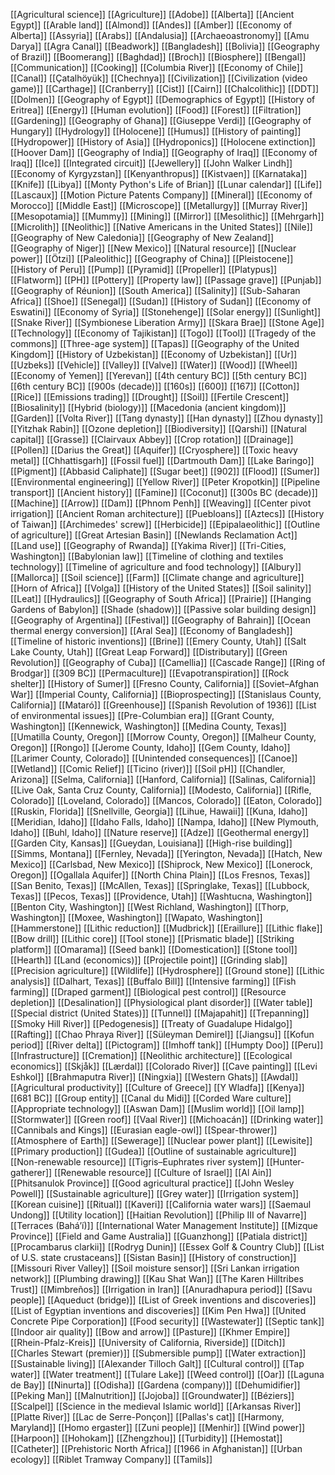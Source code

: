 [[Agricultural science]]
[[Agriculture]]
[[Adobe]]
[[Alberta]]
[[Ancient Egypt]]
[[Arable land]]
[[Almond]]
[[Andes]]
[[Amber]]
[[Economy of Alberta]]
[[Assyria]]
[[Arabs]]
[[Andalusia]]
[[Archaeoastronomy]]
[[Amu Darya]]
[[Agra Canal]]
[[Beadwork]]
[[Bangladesh]]
[[Bolivia]]
[[Geography of Brazil]]
[[Boomerang]]
[[Baghdad]]
[[Broch]]
[[Biosphere]]
[[Bengal]]
[[Communication]]
[[Cooking]]
[[Columbia River]]
[[Economy of Chile]]
[[Canal]]
[[Çatalhöyük]]
[[Chechnya]]
[[Civilization]]
[[Civilization (video game)]]
[[Carthage]]
[[Cranberry]]
[[Cist]]
[[Cairn]]
[[Chalcolithic]]
[[DDT]]
[[Dolmen]]
[[Geography of Egypt]]
[[Demographics of Egypt]]
[[History of Eritrea]]
[[Energy]]
[[Human evolution]]
[[Food]]
[[Forest]]
[[Filtration]]
[[Gardening]]
[[Geography of Ghana]]
[[Giuseppe Verdi]]
[[Geography of Hungary]]
[[Hydrology]]
[[Holocene]]
[[Humus]]
[[History of painting]]
[[Hydropower]]
[[History of Asia]]
[[Hydroponics]]
[[Holocene extinction]]
[[Hoover Dam]]
[[Geography of India]]
[[Geography of Iraq]]
[[Economy of Iraq]]
[[Ice]]
[[Integrated circuit]]
[[Jewellery]]
[[John Walker Lindh]]
[[Economy of Kyrgyzstan]]
[[Kenyanthropus]]
[[Kistvaen]]
[[Karnataka]]
[[Knife]]
[[Libya]]
[[Monty Python's Life of Brian]]
[[Lunar calendar]]
[[Life]]
[[Lascaux]]
[[Motion Picture Patents Company]]
[[Mineral]]
[[Economy of Morocco]]
[[Middle East]]
[[Microscope]]
[[Metallurgy]]
[[Murray River]]
[[Mesopotamia]]
[[Mummy]]
[[Mining]]
[[Mirror]]
[[Mesolithic]]
[[Mehrgarh]]
[[Microlith]]
[[Neolithic]]
[[Native Americans in the United States]]
[[Nile]]
[[Geography of New Caledonia]]
[[Geography of New Zealand]]
[[Geography of Niger]]
[[New Mexico]]
[[Natural resource]]
[[Nuclear power]]
[[Ötzi]]
[[Paleolithic]]
[[Geography of China]]
[[Pleistocene]]
[[History of Peru]]
[[Pump]]
[[Pyramid]]
[[Propeller]]
[[Platypus]]
[[Flatworm]]
[[PH]]
[[Pottery]]
[[Property law]]
[[Passage grave]]
[[Punjab]]
[[Geography of Réunion]]
[[South America]]
[[Salinity]]
[[Sub-Saharan Africa]]
[[Shoe]]
[[Senegal]]
[[Sudan]]
[[History of Sudan]]
[[Economy of Eswatini]]
[[Economy of Syria]]
[[Stonehenge]]
[[Solar energy]]
[[Sunlight]]
[[Snake River]]
[[Symbionese Liberation Army]]
[[Skara Brae]]
[[Stone Age]]
[[Technology]]
[[Economy of Tajikistan]]
[[Togo]]
[[Tool]]
[[Tragedy of the commons]]
[[Three-age system]]
[[Tapas]]
[[Geography of the United Kingdom]]
[[History of Uzbekistan]]
[[Economy of Uzbekistan]]
[[Ur]]
[[Uzbeks]]
[[Vehicle]]
[[Valley]]
[[Valve]]
[[Water]]
[[Wood]]
[[Wheel]]
[[Economy of Yemen]]
[[Yerevan]]
[[4th century BC]]
[[5th century BC]]
[[6th century BC]]
[[900s (decade)]]
[[160s]]
[[600]]
[[167]]
[[Cotton]]
[[Rice]]
[[Emissions trading]]
[[Drought]]
[[Soil]]
[[Fertile Crescent]]
[[Biosalinity]]
[[Hybrid (biology)]]
[[Macedonia (ancient kingdom)]]
[[Garden]]
[[Volta River]]
[[Tang dynasty]]
[[Han dynasty]]
[[Zhou dynasty]]
[[Yitzhak Rabin]]
[[Ozone depletion]]
[[Biodiversity]]
[[Qarshi]]
[[Natural capital]]
[[Grasse]]
[[Clairvaux Abbey]]
[[Crop rotation]]
[[Drainage]]
[[Pollen]]
[[Darius the Great]]
[[Aquifer]]
[[Cryosphere]]
[[Toxic heavy metal]]
[[Chhattisgarh]]
[[Fossil fuel]]
[[Dartmouth Dam]]
[[Lake Baringo]]
[[Pigment]]
[[Abbasid Caliphate]]
[[Sugar beet]]
[[902]]
[[Flood]]
[[Sumer]]
[[Environmental engineering]]
[[Yellow River]]
[[Peter Kropotkin]]
[[Pipeline transport]]
[[Ancient history]]
[[Famine]]
[[Coconut]]
[[300s BC (decade)]]
[[Machine]]
[[Arrow]]
[[Dam]]
[[Phnom Penh]]
[[Weaving]]
[[Center pivot irrigation]]
[[Ancient Roman architecture]]
[[Puebloans]]
[[Aztecs]]
[[History of Taiwan]]
[[Archimedes' screw]]
[[Herbicide]]
[[Epipalaeolithic]]
[[Outline of agriculture]]
[[Great Artesian Basin]]
[[Newlands Reclamation Act]]
[[Land use]]
[[Geography of Rwanda]]
[[Yakima River]]
[[Tri-Cities, Washington]]
[[Babylonian law]]
[[Timeline of clothing and textiles technology]]
[[Timeline of agriculture and food technology]]
[[Albury]]
[[Mallorca]]
[[Soil science]]
[[Farm]]
[[Climate change and agriculture]]
[[Horn of Africa]]
[[Volga]]
[[History of the United States]]
[[Soil salinity]]
[[Leat]]
[[Hydraulics]]
[[Geography of South Africa]]
[[Prairie]]
[[Hanging Gardens of Babylon]]
[[Shade (shadow)]]
[[Passive solar building design]]
[[Geography of Argentina]]
[[Festival]]
[[Geography of Bahrain]]
[[Ocean thermal energy conversion]]
[[Aral Sea]]
[[Economy of Bangladesh]]
[[Timeline of historic inventions]]
[[Brine]]
[[Emery County, Utah]]
[[Salt Lake County, Utah]]
[[Great Leap Forward]]
[[Distributary]]
[[Green Revolution]]
[[Geography of Cuba]]
[[Camellia]]
[[Cascade Range]]
[[Ring of Brodgar]]
[[309 BC]]
[[Permaculture]]
[[Evapotranspiration]]
[[Rock shelter]]
[[History of Sumer]]
[[Fresno County, California]]
[[Soviet–Afghan War]]
[[Imperial County, California]]
[[Bioprospecting]]
[[Stanislaus County, California]]
[[Mataró]]
[[Greenhouse]]
[[Spanish Revolution of 1936]]
[[List of environmental issues]]
[[Pre-Columbian era]]
[[Grant County, Washington]]
[[Kennewick, Washington]]
[[Medina County, Texas]]
[[Umatilla County, Oregon]]
[[Morrow County, Oregon]]
[[Malheur County, Oregon]]
[[Rongo]]
[[Jerome County, Idaho]]
[[Gem County, Idaho]]
[[Larimer County, Colorado]]
[[Unintended consequences]]
[[Canoe]]
[[Wetland]]
[[Comic Relief]]
[[Ticino (river)]]
[[Soil pH]]
[[Chandler, Arizona]]
[[Selma, California]]
[[Hanford, California]]
[[Salinas, California]]
[[Live Oak, Santa Cruz County, California]]
[[Modesto, California]]
[[Rifle, Colorado]]
[[Loveland, Colorado]]
[[Mancos, Colorado]]
[[Eaton, Colorado]]
[[Ruskin, Florida]]
[[Snellville, Georgia]]
[[Lihue, Hawaii]]
[[Kuna, Idaho]]
[[Meridian, Idaho]]
[[Idaho Falls, Idaho]]
[[Nampa, Idaho]]
[[New Plymouth, Idaho]]
[[Buhl, Idaho]]
[[Nature reserve]]
[[Adze]]
[[Geothermal energy]]
[[Garden City, Kansas]]
[[Gueydan, Louisiana]]
[[High-rise building]]
[[Simms, Montana]]
[[Fernley, Nevada]]
[[Yerington, Nevada]]
[[Hatch, New Mexico]]
[[Carlsbad, New Mexico]]
[[Shiprock, New Mexico]]
[[Lonerock, Oregon]]
[[Ogallala Aquifer]]
[[North China Plain]]
[[Los Fresnos, Texas]]
[[San Benito, Texas]]
[[McAllen, Texas]]
[[Springlake, Texas]]
[[Lubbock, Texas]]
[[Pecos, Texas]]
[[Providence, Utah]]
[[Washtucna, Washington]]
[[Benton City, Washington]]
[[West Richland, Washington]]
[[Thorp, Washington]]
[[Moxee, Washington]]
[[Wapato, Washington]]
[[Hammerstone]]
[[Lithic reduction]]
[[Mudbrick]]
[[Eraillure]]
[[Lithic flake]]
[[Bow drill]]
[[Lithic core]]
[[Tool stone]]
[[Prismatic blade]]
[[Striking platform]]
[[Omarama]]
[[Seed bank]]
[[Domestication]]
[[Stone tool]]
[[Hearth]]
[[Land (economics)]]
[[Projectile point]]
[[Grinding slab]]
[[Precision agriculture]]
[[Wildlife]]
[[Hydrosphere]]
[[Ground stone]]
[[Lithic analysis]]
[[Dalhart, Texas]]
[[Buffalo Bill]]
[[Intensive farming]]
[[Fish farming]]
[[Draped garment]]
[[Biological pest control]]
[[Resource depletion]]
[[Desalination]]
[[Physiological plant disorder]]
[[Water table]]
[[Special district (United States)]]
[[Tunnel]]
[[Majapahit]]
[[Trepanning]]
[[Smoky Hill River]]
[[Pedogenesis]]
[[Treaty of Guadalupe Hidalgo]]
[[Rafting]]
[[Chao Phraya River]]
[[Süleyman Demirel]]
[[Jiangsu]]
[[Kofun period]]
[[River delta]]
[[Pictogram]]
[[Imhoff tank]]
[[Humpty Doo]]
[[Peru]]
[[Infrastructure]]
[[Cremation]]
[[Neolithic architecture]]
[[Ecological economics]]
[[Skjåk]]
[[Lærdal]]
[[Colorado River]]
[[Cave painting]]
[[Levi Eshkol]]
[[Brahmaputra River]]
[[Ningxia]]
[[Western Ghats]]
[[Awdal]]
[[Agricultural productivity]]
[[Culture of Greece]]
[[Y Wladfa]]
[[Kenya]]
[[681 BC]]
[[Group entity]]
[[Canal du Midi]]
[[Corded Ware culture]]
[[Appropriate technology]]
[[Aswan Dam]]
[[Muslim world]]
[[Oil lamp]]
[[Stormwater]]
[[Green roof]]
[[Vaal River]]
[[Michoacán]]
[[Drinking water]]
[[Cannibals and Kings]]
[[Eurasian eagle-owl]]
[[Spear-thrower]]
[[Atmosphere of Earth]]
[[Sewerage]]
[[Nuclear power plant]]
[[Lewisite]]
[[Primary production]]
[[Gudea]]
[[Outline of sustainable agriculture]]
[[Non-renewable resource]]
[[Tigris–Euphrates river system]]
[[Hunter-gatherer]]
[[Renewable resource]]
[[Culture of Israel]]
[[Al Ain]]
[[Phitsanulok Province]]
[[Good agricultural practice]]
[[John Wesley Powell]]
[[Sustainable agriculture]]
[[Grey water]]
[[Irrigation system]]
[[Korean cuisine]]
[[Ritual]]
[[Kaveri]]
[[California water wars]]
[[Saemaul Undong]]
[[Utility location]]
[[Haitian Revolution]]
[[Philip III of Navarre]]
[[Terraces (Baháʼí)]]
[[International Water Management Institute]]
[[Mizque Province]]
[[Field and Game Australia]]
[[Guanzhong]]
[[Patiala district]]
[[Procambarus clarkii]]
[[Rodryg Dunin]]
[[Essex Golf & Country Club]]
[[List of U.S. state crustaceans]]
[[Sistan Basin]]
[[History of construction]]
[[Missouri River Valley]]
[[Soil moisture sensor]]
[[Sri Lankan irrigation network]]
[[Plumbing drawing]]
[[Kau Shat Wan]]
[[The Karen Hilltribes Trust]]
[[Mimbreños]]
[[Irrigation in Iran]]
[[Anuradhapura period]]
[[Savu people]]
[[Aqueduct (bridge)]]
[[List of Greek inventions and discoveries]]
[[List of Egyptian inventions and discoveries]]
[[Kim Pen Hwa]]
[[United Concrete Pipe Corporation]]
[[Food security]]
[[Wastewater]]
[[Septic tank]]
[[Indoor air quality]]
[[Bow and arrow]]
[[Pasture]]
[[Khmer Empire]]
[[Rhein-Pfalz-Kreis]]
[[University of California, Riverside]]
[[Ditch]]
[[Charles Stewart (premier)]]
[[Submersible pump]]
[[Water extraction]]
[[Sustainable living]]
[[Alexander Tilloch Galt]]
[[Cultural control]]
[[Tap water]]
[[Water treatment]]
[[Tulare Lake]]
[[Weed control]]
[[Oar]]
[[Laguna de Bay]]
[[Ninurta]]
[[Odisha]]
[[Gardena (company)]]
[[Dehumidifier]]
[[Peking Man]]
[[Malnutrition]]
[[Jojoba]]
[[Groundwater]]
[[Béziers]]
[[Scalpel]]
[[Science in the medieval Islamic world]]
[[Arkansas River]]
[[Platte River]]
[[Lac de Serre-Ponçon]]
[[Pallas's cat]]
[[Harmony, Maryland]]
[[Homo ergaster]]
[[Zuni people]]
[[Menhir]]
[[Wind power]]
[[Harpoon]]
[[Hohokam]]
[[Zhengzhou]]
[[Turbidity]]
[[Hemostat]]
[[Catheter]]
[[Prehistoric North Africa]]
[[1966 in Afghanistan]]
[[Urban ecology]]
[[Riblet Tramway Company]]
[[Tamils]]
